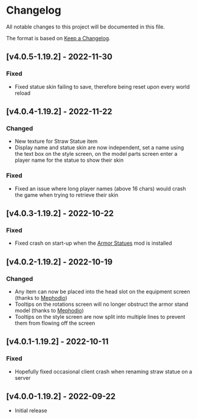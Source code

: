 # Changelog
All notable changes to this project will be documented in this file.

The format is based on [Keep a Changelog].

## [v4.0.5-1.19.2] - 2022-11-30
### Fixed
- Fixed statue skin failing to save, therefore being reset upon every world reload

## [v4.0.4-1.19.2] - 2022-11-22
### Changed
- New texture for Straw Statue item
- Display name and statue skin are now independent, set a name using the text box on the style screen, on the model parts screen enter a player name for the statue to show their skin
### Fixed
- Fixed an issue where long player names (above 16 chars) would crash the game when trying to retrieve their skin

## [v4.0.3-1.19.2] - 2022-10-22
### Fixed
- Fixed crash on start-up when the [Armor Statues] mod is installed

## [v4.0.2-1.19.2] - 2022-10-19
### Changed
- Any item can now be placed into the head slot on the equipment screen (thanks to [Mephodio])
- Tooltips on the rotations screen will no longer obstruct the armor stand model (thanks to [Mephodio])
- Tooltips on the style screen are now split into multiple lines to prevent them from flowing off the screen

## [v4.0.1-1.19.2] - 2022-10-11
### Fixed
- Hopefully fixed occasional client crash when renaming straw statue on a server

## [v4.0.0-1.19.2] - 2022-09-22
- Initial release

[Keep a Changelog]: https://keepachangelog.com/en/1.0.0/
[Mephodio]: https://github.com/Mephodio
[Armor Statues]: https://www.curseforge.com/minecraft/mc-mods/armor-statues
